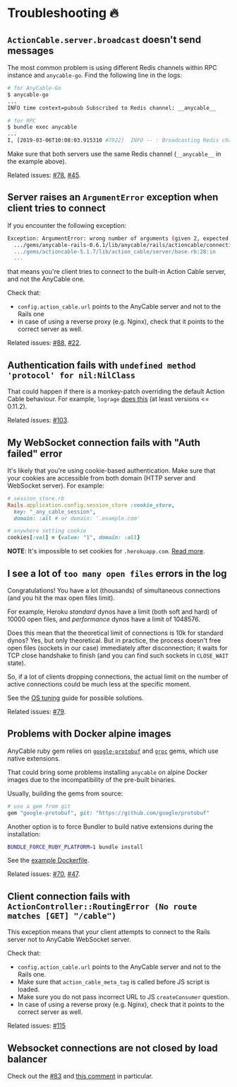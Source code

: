 # Troubleshooting 🔥

## `ActionCable.server.broadcast` doesn't send messages

The most common problem is using different Redis channels within RPC instance and `anycable-go`. Find the following line in the logs:

```sh
# for AnyCable-Go
$ anycable-go
...
INFO time context=pubsub Subscribed to Redis channel: __anycable__

# for RPC
$ bundle exec anycable
...
I, [2019-03-06T10:08:03.915310 #7922]  INFO -- : Broadcasting Redis channel: __anycable__
```

Make sure that both servers use the same Redis channel (`__anycable__` in the example above).

Related issues: [#78](https://github.com/anycable/anycable/issues/78), [#45](https://github.com/anycable/anycable/issues/45).

## Server raises an `ArgumentError` exception when client tries to connect

If you encounter the following exception:

```sh
Exception: ArgumentError: wrong number of arguments (given 2, expected 1)
  .../gems/anycable-rails-0.6.1/lib/anycable/rails/actioncable/connection.rb:34:in initialize'
  .../gems/actioncable-5.1.7/lib/action_cable/server/base.rb:28:in
  ...
```

that means you're client tries to connect to the built-in Action Cable server, and not the AnyCable one.

Check that:

- `config.action_cable.url` points to the AnyCable server and not to the Rails one
- in case of using a reverse proxy (e.g. Nginx), check that it points to the correct server as well.

Related issues: [#88](https://github.com/anycable/anycable-rails/issues/88), [#22](https://github.com/anycable/anycable-rails/issues/22).

## Authentication fails with `undefined method 'protocol' for nil:NilClass`

That could happen if there is a monkey-patch overriding the default Action Cable behaviour. For example, `lograge` [does this](https://github.com/roidrage/lograge/pull/257#issuecomment-525690256) (at least versions <= 0.11.2).

Related issues: [#103](https://github.com/anycable/anycable-rails/issues/103).

## My WebSocket connection fails with "Auth failed" error

It's likely that you're using cookie-based authentication. Make sure that your cookies are accessible from both domain (HTTP server and WebSocket server). For example:

```ruby
# session_store.rb
Rails.application.config.session_store :cookie_store,
  key: "_any_cable_session",
  domain: :all # or domain: '.example.com'

# anywhere setting cookie
cookies[:val] = {value: "1", domain: :all}
```

**NOTE**: It's impossible to set cookies for `.herokuapp.com`. [Read more](https://devcenter.heroku.com/articles/cookies-and-herokuapp-com).

## I see a lot of `too many open files` errors in the log

Congratulations! You have a lot (thousands) of simultaneous connections (and you hit the max open files limit).

For example, Heroku _standard_ dynos have a limit (both soft and hard) of 10000 open files, and _performance_ dynos have a limit of 1048576.

Does this mean that the theoretical limit of connections is 10k for standard dynos? Yes, but only theoretical.
But in practice, the process doesn't free open files (sockets in our case) immediately after disconnection; it waits for TCP close handshake to finish (and you can find such sockets in `CLOSE_WAIT` state).

So, if a lot of clients dropping connections, the actual limit on the number of active connections could be much less at the specific moment.

See the [OS tuning](anycable-go/os_tuning.md) guide for possible solutions.

Related issues: [#79](https://github.com/anycable/anycable-rails/issues/79).

## Problems with Docker alpine images

AnyCable ruby gem relies on [`google-protobuf`](https://rubygems.org/gems/google-protobuf) and [`grpc`](https://rubygems.org/gems/grpc) gems, which use native extensions.

That could bring some problems installing `anycable` on alpine Docker images due to the incompatibility
of the pre-built binaries.

Usually, building the gems from source:

```ruby
# use a gem from git
gem "google-protobuf", git: "https://github.com/google/protobuf"
```

Another option is to force Bundler to build native extensions during the installation:

```sh
BUNDLE_FORCE_RUBY_PLATFORM=1 bundle install
```

See the [example Dockerfile](https://github.com/anycable/anycable/blob/master/etc/Dockerfile.alpine).

Related issues: [#70](https://github.com/anycable/anycable-rails/issues/70), [#47](https://github.com/anycable/anycable/issues/47).

## Client connection fails with `ActionController::RoutingError (No route matches [GET] "/cable")`

This exception means that your client attempts to connect to the Rails server not to AnyCable WebSocket server.

Check that:

- `config.action_cable.url` points to the AnyCable server and not to the Rails one.
- Make sure that `action_cable_meta_tag` is called before JS script is loaded.
- Make sure you do not pass incorrect URL to JS `createConsumer` question.
- In case of using a reverse proxy (e.g. Nginx), check that it points to the correct server as well.

Related issues: [#115](https://github.com/anycable/anycable-rails/issues/115)

## Websocket connections are not closed by load balancer

Check out the [#83](https://github.com/anycable/anycable-go/issues/83) and [this comment](https://github.com/anycable/anycable-go/issues/83#issuecomment-597769178) in particular.
